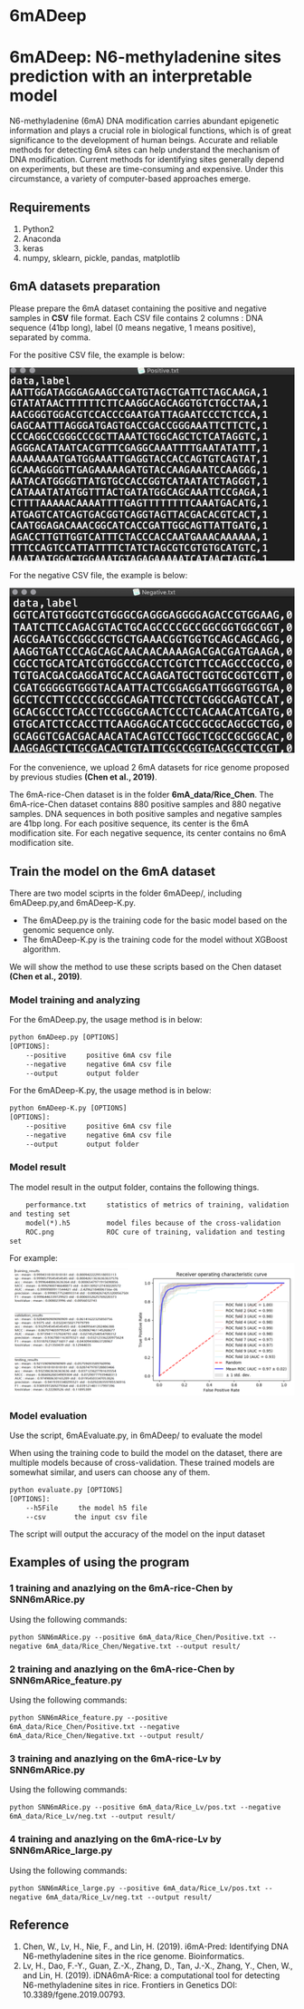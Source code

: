 # 6mADeep
# 6mADeep: N6-methyladenine sites prediction with an interpretable model

N6-methyladenine (6mA) DNA  modification carries abundant epigenetic information and  plays a crucial role in biological functions, which is of great significance to the development of human beings. Accurate and reliable methods for detecting 6mA sites can help understand the mechanism of DNA modification. Current methods for identifying sites generally depend on experiments, but these are time-consuming and expensive. Under this circumstance, a variety of  computer-based approaches emerge.


## Requirements
1. Python2
2. Anaconda 
3. keras
4. numpy, sklearn, pickle, pandas, matplotlib

## 6mA datasets preparation
Please prepare the 6mA dataset containing the positive and negative samples in **CSV** file format.
Each CSV file contains 2 columns : DNA sequence (41bp long), label (0 means negative, 1 means positive), separated by comma.

For the positive CSV file, the example is below:

![pos](https://github.com/Blublu410/6mADeep/blob/master/Image/csvPos.PNG)


For the negative CSV file, the example is below:

![neg](https://github.com/Blublu410/6mADeep/blob/master/Image/csvNeg.PNG)


For the convenience, we upload 2 6mA datasets for rice genome proposed by previous studies **(Chen et al., 2019)**.

The 6mA-rice-Chen dataset is in the folder **6mA_data/Rice_Chen**. The 6mA-rice-Chen dataset contains 880 positive samples and 880 negative samples. DNA sequences in both positive samples and negative samples are 41bp long. For each positive sequence, its center is the 6mA modification site. For each negative sequence, its center contains no 6mA modification site. 

## Train the model on the 6mA dataset
There are two model sciprts in the folder 6mADeep/, including 6mADeep.py,and 6mADeep-K.py.

- The 6mADeep.py is the training code for the basic model based on the genomic sequence only.
- The 6mADeep-K.py is the training code for the model without XGBoost algorithm.

We will show the method to use these scripts based on the Chen dataset **(Chen et al., 2019)**.

### Model training and analyzing

For the 6mADeep.py, the usage method is in below:
```
python 6mADeep.py [OPTIONS]
[OPTIONS]:
	--positive     positive 6mA csv file
	--negative     negative 6mA csv file
	--output       output folder
```

For the 6mADeep-K.py, the usage method is in below:
```
python 6mADeep-K.py [OPTIONS]
[OPTIONS]:
	--positive     positive 6mA csv file
	--negative     negative 6mA csv file
	--output       output folder
```


### Model result
The model result in the output folder, contains the following things.

```
	performance.txt     statistics of metrics of training, validation and testing set
	model(*).h5         model files because of the cross-validation
	ROC.png             ROC cure of training, validation and testing set
```

For example:
![result](https://github.com/yuht4/SNNRice6mA/blob/master/images/S2.PNG "result")

### Model evaluation
Use the script, 6mAEvaluate.py, in 6mADeep/ to evaluate the model

When using the training code to build the model on the dataset, there are multiple models because of cross-validation. These trained models are somewhat similar, and users can choose any of them.

```
python evaluate.py [OPTIONS]
[OPTIONS]:
	--h5File     the model h5 file 
	--csv       the input csv file 
```
 The script will output the accuracy of the model on the input dataset 

## Examples of using the program

### 1 training and anazlying on the 6mA-rice-Chen by SNN6mARice.py

Using the following commands:
```
python SNN6mARice.py --positive 6mA_data/Rice_Chen/Positive.txt --negative 6mA_data/Rice_Chen/Negative.txt --output result/
```

### 2 training and anazlying on the 6mA-rice-Chen by SNN6mARice_feature.py

Using the following commands:
```
python SNN6mARice_feature.py --positive 6mA_data/Rice_Chen/Positive.txt --negative 6mA_data/Rice_Chen/Negative.txt --output result/
```

### 3 training and anazlying on the 6mA-rice-Lv by SNN6mARice.py

Using the following commands:
```
python SNN6mARice.py --positive 6mA_data/Rice_Lv/pos.txt --negative 6mA_data/Rice_Lv/neg.txt --output result/
```
### 4 training and anazlying on the 6mA-rice-Lv by SNN6mARice_large.py

Using the following commands:
```
python SNN6mARice_large.py --positive 6mA_data/Rice_Lv/pos.txt --negative 6mA_data/Rice_Lv/neg.txt --output result/
```

## Reference
1. Chen, W., Lv, H., Nie, F., and Lin, H. (2019). i6mA-Pred: Identifying DNA N6-methyladenine sites in the rice genome. Bioinformatics.
2. Lv, H., Dao, F.-Y., Guan, Z.-X., Zhang, D., Tan, J.-X., Zhang, Y., Chen, W., and Lin, H. (2019). iDNA6mA-Rice: a computational tool for detecting N6-methyladenine sites in rice. Frontiers in Genetics DOI: 10.3389/fgene.2019.00793.
